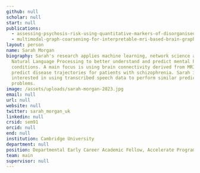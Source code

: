 ```yaml
---
github: null
scholar: null
start: null
publications:
  - assessing-psychosis-risk-using-quantitative-markers-of-disorganised-speech
  - multimodal-graph-coarsening-for-interpretable-mri-based-brain-graph-neural-network
layout: person
name: Sarah Morgan
biography: Sarah's research applies machine learning, network science and
  Natural Language Processing to better understand and predict mental health
  conditions. A main focus is using brain connectivity derived from MRI to
  predict disease trajectories for patients with schizophrenia. Sarah is also
  interested in using transcribed speech data to perform similar prediction
  problems.
image: /assets/uploads/sarah-morgan-2023.jpg
email: null
url: null
website: null
twitter: sarah_morgan_uk
linkedin: null
crsid: sem91
orcid: null
end: null
institution: Cambridge University
department: null
position: Departmental Early Career Academic Fellow, Accelerate Programme
team: main
supervisor: null
---
```

